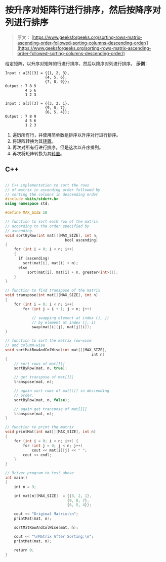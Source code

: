 # 按升序对矩阵行进行排序，然后按降序对列进行排序

> 原文： [https://www.geeksforgeeks.org/sorting-rows-matrix-ascending-order-followed-sorting-columns-descending-order/](https://www.geeksforgeeks.org/sorting-rows-matrix-ascending-order-followed-sorting-columns-descending-order/)

给定矩阵，以升序对矩阵的行进行排序，然后以降序对列进行排序。
**示例**：

```
Input : a[3][3] = {{1, 2, 3},
                  {4, 5, 6}, 
                  {7, 8, 9}};
Output : 7 8 9
         4 5 6
         1 2 3

Input : a[3][3] = {{3, 2, 1},
                  {9, 8, 7}, 
                  {6, 5, 4}};
Output : 7 8 9
         4 5 6
         1 2 3

```



1.  遍历所有行，并使用简单数组排序以升序对行进行排序。
2.  将矩阵转换为其[转置](https://www.geeksforgeeks.org/c-program-find-transpose-matrix/)。
3.  再次对所有行进行排序，但是这次以升序排列。
4.  再次将矩阵转换为其[转置](https://www.geeksforgeeks.org/c-program-find-transpose-matrix/)。

## C++ 

```cpp

// C++ implementation to sort the rows 
// of matrix in ascending order followed by 
// sorting the columns in descending order 
#include <bits/stdc++.h> 
using namespace std; 

#define MAX_SIZE 10 

// function to sort each row of the matrix 
// according to the order specified by  
// ascending. 
void sortByRow(int mat[][MAX_SIZE], int n,  
                           bool ascending) 
{ 
    for (int i = 0; i < n; i++) 
    { 
      if (ascending)     
        sort(mat[i], mat[i] + n); 
      else
          sort(mat[i], mat[i] + n, greater<int>()); 
    }       
} 

// function to find transpose of the matrix 
void transpose(int mat[][MAX_SIZE], int n) 
{ 
    for (int i = 0; i < n; i++) 
        for (int j = i + 1; j < n; j++)  

            // swapping element at index (i, j)  
            // by element at index (j, i) 
            swap(mat[i][j], mat[j][i]); 
} 

// function to sort the matrix row-wise 
// and column-wise 
void sortMatRowAndColWise(int mat[][MAX_SIZE], 
                                       int n) 
{ 
    // sort rows of mat[][] 
    sortByRow(mat, n, true); 

    // get transpose of mat[][] 
    transpose(mat, n); 

    // again sort rows of mat[][] in descending 
    // order. 
    sortByRow(mat, n, false); 

    // again get transpose of mat[][] 
    transpose(mat, n); 
} 

// function to print the matrix 
void printMat(int mat[][MAX_SIZE], int n) 
{ 
    for (int i = 0; i < n; i++) { 
        for (int j = 0; j < n; j++) 
            cout << mat[i][j] << " "; 
        cout << endl; 
    } 
} 

// Driver program to test above 
int main() 
{ 
    int n = 3; 

    int mat[n][MAX_SIZE]  = {{3, 2, 1}, 
                            {9, 8, 7},  
                            {6, 5, 4}}; 

    cout << "Original Matrix:\n"; 
    printMat(mat, n); 

    sortMatRowAndColWise(mat, n); 

    cout << "\nMatrix After Sorting:\n"; 
    printMat(mat, n); 

    return 0; 
} 

```